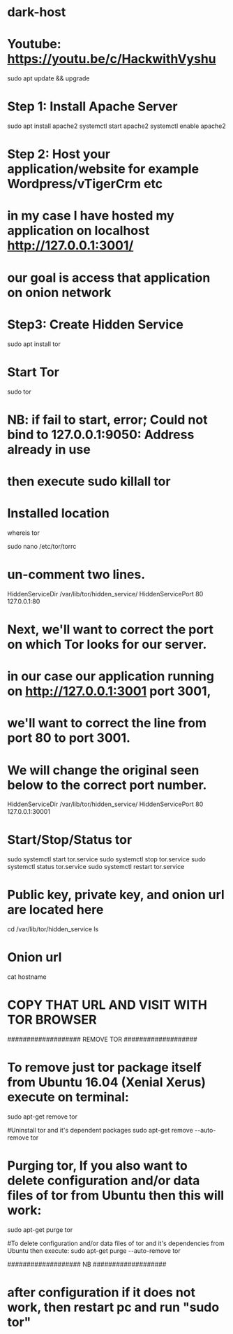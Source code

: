 # dark-host

# Youtube: https://youtu.be/c/HackwithVyshu

sudo apt update && upgrade

# Step 1: Install Apache Server
sudo apt install apache2
systemctl start apache2
systemctl enable apache2

# Step 2: Host your application/website for example Wordpress/vTigerCrm etc
# in my case I have hosted my application on localhost http://127.0.0.1:3001/
# our goal is access that application on onion network

# Step3: Create Hidden Service
sudo apt install tor

# Start Tor
sudo tor
# NB: if fail to start, error; Could not bind to 127.0.0.1:9050: Address already in use
# then execute sudo killall tor

# Installed location
whereis tor

sudo nano /etc/tor/torrc

# un-comment two lines.
HiddenServiceDir /var/lib/tor/hidden_service/
HiddenServicePort 80 127.0.0.1:80

# Next, we'll want to correct the port on which Tor looks for our server. 
# in our case our application running on http://127.0.0.1:3001 port 3001, 
# we'll want to correct the line from port 80 to port 3001. 
# We will change the original seen below to the correct port number.
HiddenServiceDir /var/lib/tor/hidden_service/
HiddenServicePort 80 127.0.0.1:30001



# Start/Stop/Status tor
sudo systemctl start tor.service
sudo systemctl stop tor.service
sudo systemctl status tor.service
sudo systemctl restart tor.service

# Public key, private key, and onion url are located here
cd /var/lib/tor/hidden_service
ls
# Onion url
cat hostname

# COPY THAT URL AND VISIT WITH TOR BROWSER 


################### REMOVE TOR ###################
# To remove just tor package itself from Ubuntu 16.04 (Xenial Xerus) execute on terminal:
sudo apt-get remove tor

#Uninstall tor and it's dependent packages
sudo apt-get remove --auto-remove tor

# Purging tor, If you also want to delete configuration and/or data files of tor from Ubuntu then this will work:
sudo apt-get purge tor

#To delete configuration and/or data files of tor and it's dependencies from Ubuntu then execute:
sudo apt-get purge --auto-remove tor

################### NB ###################
# after configuration if it does not work, then restart pc and run "sudo tor"

